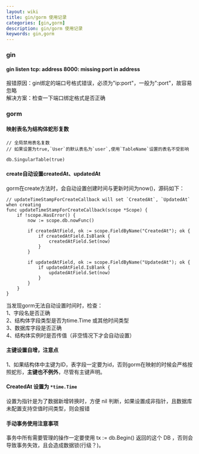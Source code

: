```yaml
---
layout: wiki
title: gin/gorm 使用记录
categories: [gin,gorm]
description: gin/gorm 使用记录
keywords: gin,gorm
---
```


### gin

#### gin listen tcp: address 8000: missing port in address
报错原因：gin绑定的端口号格式错误，必须为"ip:port"，一般为":port"，故容易忽略  
解决方案：检查一下端口绑定格式是否正确  

### gorm

#### 映射表名为结构体蛇形复数
```
// 全局禁用表名复数
// 如果设置为true,`User`的默认表名为`user`,使用`TableName`设置的表名不受影响

db.SingularTable(true)
```

#### create自动设置createdAt、updatedAt
gorm在create方法时，会自动设置创建时间与更新时间为now()，源码如下：

``` golang
// updateTimeStampForCreateCallback will set `CreatedAt`, `UpdatedAt` when creating
func updateTimeStampForCreateCallback(scope *Scope) {
    if !scope.HasError() {
        now := scope.db.nowFunc()

        if createdAtField, ok := scope.FieldByName("CreatedAt"); ok {
            if createdAtField.IsBlank {
                createdAtField.Set(now)
            }
        }

        if updatedAtField, ok := scope.FieldByName("UpdatedAt"); ok {
            if updatedAtField.IsBlank {
                updatedAtField.Set(now)
            }
        }
    }
}
```

当发现gorm无法自动设置时间时，检查：  
1、字段名是否正确  
2、结构体字段类型是否为time.Time 或其他时间类型  
3、数据库字段是否正确  
4、结构体实例时是否传值（非空情况下才会自动设置）  

#### 主键设置自增，注意点

1、如果结构体中主键为ID，表字段一定要为id，否则gorm在映射的时候会严格按照蛇形，**主键也不例外**，尽管有主键声明。

#### CreatedAt 设置为 `*time.Time`
设置为指针是为了数据新增转换时，方便 nil 判断，如果设置成非指针，且数据库未配置支持空值时间类型，则会报错

#### 手动事务使用注意事项
事务中所有需要管理的操作一定要使用 tx := db.Begin() 返回的这个 DB ，否则会导致事务失效，且会造成数据锁(行级？)。
